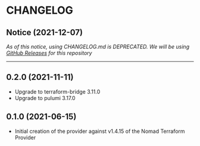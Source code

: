 CHANGELOG
=========

## Notice (2021-12-07)

*As of this notice, using CHANGELOG.md is DEPRECATED. We will be using [GitHub Releases](https://github.com/pulumi/pulumi-nomad/releases) for this repository*

---

## 0.2.0 (2021-11-11)
* Upgrade to terraform-bridge 3.11.0
* Upgrade to pulumi 3.17.0

## 0.1.0 (2021-06-15)
* Initial creation of the provider against v1.4.15 of the Nomad Terraform Provider
